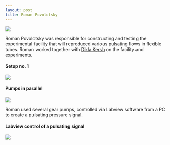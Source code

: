 ```yaml
---
layout: post
title: Roman Povolotsky
---
```



![](http://m3.licdn.com/mpr/pub/image-uducV2YEDuwEBaEf08J2kNF5ldi9OVvruvu3E2YvlnEuZ5xrudu3EdvElCmHO6Th6tRh/roman-povolotsky.jpg)

Roman Povolotsky was responsible for constructing and testing the experimental facility that will reproduced various pulsating flows in flexible tubes. Roman worked together with [Dikla Kersh](dikla_kersh.html) on the facility and experiments.  



#### Setup no. 1

![](http://lh6.ggpht.com/_Ehhk1abDUqc/S340lAKDuXI/AAAAAAAAJ1I/IhZZBr51ajU/s400/experimental_setup_scheme.png)



#### Pumps in parallel

![](http://lh5.ggpht.com/_Ehhk1abDUqc/S34y96cv78I/AAAAAAAAJ0M/qfcKNy_3F7E/s288/Picture%20004.jpg)

Roman used several gear pumps, controlled via Labview software from a PC to create a pulsating pressure signal.



#### Labview control of a pulsating signal

![](http://lh6.ggpht.com/_Ehhk1abDUqc/S34zIrGp_1I/AAAAAAAAJ0k/ZEcntdlgKF0/s400/Labview%20control%20system.jpg)
